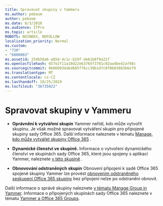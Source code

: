 ```yaml
---
title: Spravovat skupiny v Yammeru
ms.author: pebaum
author: pebaum
ms.date: 8/3/2018
ms.audience: ITPro
ms.topic: article
ROBOTS: NOINDEX, NOFOLLOW
localization_priority: Normal
ms.custom:
- "720"
- "6000003"
ms.assetid: 254b58a6-a85d-4c1c-b19f-de61b8f9a227
ms.openlocfilehash: 657e2f11a18d22e63765f3781c92aa4be42af40c
ms.sourcegitcommit: 0b06093dabd685f76cc39b1d7c0f8b03883b6e79
ms.translationtype: MT
ms.contentlocale: cs-CZ
ms.lasthandoff: 10/25/2019
ms.locfileid: "36735022"
---
```

# <a name="manage-groups-in-yammer"></a>Spravovat skupiny v Yammeru

- **Oprávnění k vytváření skupin** Yammer neřídí, kdo může vytvořit skupinu. Je však možné spravovat vytváření skupin pro připojené skupiny sady Office 365. Další informace naleznete v tématu [Manage, kdo může vytvářet skupiny Office 365](https://docs.microsoft.com/office365/admin/create-groups/manage-creation-of-groups) .

- **Dynamické členství ve skupině.** Informace o vytvoření dynamického členství ve skupinách sady Office 365, které jsou spojeny s aplikací Yammer, naleznete [v této skupině](https://docs.microsoft.com/yammer/manage-yammer-groups/create-a-dynamic-group) .

- **Obnovování odstraněných skupin** Obnovení připojení k sadě Office 365 spojené skupiny Yammer lze provést [obnovením odstraněného seskupení Office 365 skupiny](https://docs.microsoft.com/office365/admin/create-groups/restore-deleted-group) bez připojení nelze po odstranění obnovit.

Další informace o správě skupiny naleznete [v tématu Manage Group in Yammer](https://support.office.com/article/Manage-a-group-in-Yammer-6e05c6d6-5548-4c88-89cd-e6757a514ef2). Informace o připojených skupinách sady Office 365 naleznete v tématu [Yammer a Office 365 Groups](https://docs.microsoft.com/yammer/manage-yammer-groups/yammer-and-office-365-groups).
  